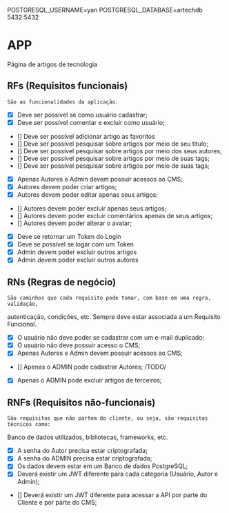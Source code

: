 POSTGRESQL_USERNAME=yan 
POSTGRESQL_DATABASE=artechdb 
5432:5432 

# APP

Página de artigos de tecnologia

## RFs (Requisitos funcionais)
    São as funcionalidades da aplicação.

- [x] Deve ser possível se como usuário cadastrar;
- [x] Deve ser possível comentar e excluir como usuário;
- [] Deve ser possível adicionar artigo as favoritos
- [] Deve ser possível pesquisar sobre artigos por meio de seu titulo;
- [] Deve ser possível pesquisar sobre artigos por meio dos seus autores;
- [] Deve ser possível pesquisar sobre artigos por meio de suas tags;
- [] Deve ser possível pesquisar sobre artigos por meio de suas tags;
- [x] Apenas Autores e Admin devem possuir acessos ao CMS;
- [x] Autores devem poder criar artigos;
- [x] Autores devem poder editar apenas seus artigos;
- [] Autores devem poder excluir apenas seus artigos;
- [] Autores devem poder excluir comentários apenas de seus artigos;
- [] Autores devem poder alterar o avatar;
- [x] Deve se retornar um Token do Login
- [x] Deve se possível se logar com um Token
- [x] Admin devem poder excluir outros artigos
- [x] Admin devem poder excluir outros autores

## RNs (Regras de negócio)
    São caminhos que cada requisito pode tomar, com base em uma regra, validação,
autenticação, condições, etc. Sempre deve estar associada a um Requisito Funcional.

- [x] O usuário não deve poder se cadastrar com um e-mail duplicado;
- [x] O usuário não deve possuir acesso o CMS;
- [x] Apenas Autores e Admin devem possuir acessos ao CMS;
- [] Apenas o ADMIN pode cadastrar Autores; /TODO/
- [x] Apenas o ADMIN pode excluir artigos de terceiros;


## RNFs (Requisitos não-funcionais)
    São requisitos que não partem do cliente, ou seja, são requisitos técnicos como:
Banco de dados utilizados, bibliotecas, frameworks, etc.

- [x] A senha do Autor precisa estar criptografada;
- [x] A senha do ADMIN precisa estar criptografada;
- [x] Os dados devem estar em um Banco de dados PostgreSQL;
- [X] Deverá existir um JWT diferente para cada categoria (Usuário, Autor e Admin);
- [] Deverá existir um JWT diferente para acessar a API por parte do Cliente e por parte do CMS;